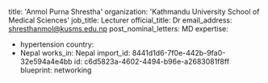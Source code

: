 title: 'Anmol Purna Shrestha'
organization: 'Kathmandu University School of Medical Sciences'
job_title: Lecturer
official_title: Dr
email_address: shresthanmol@kusms.edu.np
post_nominal_letters: MD
expertise:
  - hypertension
country:
  - Nepal
works_in: Nepal
import_id: 8441d1d6-7f0e-442b-9fa0-32e594a4e4bb
id: c6d5823a-4602-4494-b96e-a2683081f8ff
blueprint: networking
